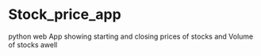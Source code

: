 # Stock_price_app
python web App showing starting and closing prices of stocks  and Volume of stocks  awell 
